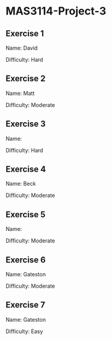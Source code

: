 # MAS3114-Project-3

## Exercise 1
Name: David

Difficulty: Hard

## Exercise 2
Name: Matt

Difficulty: Moderate

## Exercise 3
Name: 

Difficulty: Hard

## Exercise 4
Name: Beck

Difficulty: Moderate

## Exercise 5
Name: 

Difficulty: Moderate

## Exercise 6
Name: Gateston

Difficulty: Moderate

## Exercise 7
Name: Gateston

Difficulty: Easy
